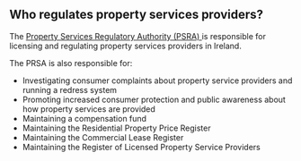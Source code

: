 ##  Who regulates property services providers?

The [ Property Services Regulatory Authority (PSRA) ](https://www.psr.ie/) is
responsible for licensing and regulating property services providers in
Ireland.

The PRSA is also responsible for:

  * Investigating consumer complaints about property service providers and running a redress system 
  * Promoting increased consumer protection and public awareness about how property services are provided 
  * Maintaining a compensation fund 
  * Maintaining the Residential Property Price Register 
  * Maintaining the Commercial Lease Register 
  * Maintaining the Register of Licensed Property Service Providers 
